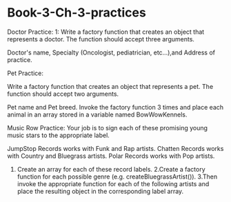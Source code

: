 # Book-3-Ch-3-practices

Doctor Practice:
1: Write a factory function that creates an object that represents a doctor. 
The function should accept three arguments.

 Doctor's name, Specialty (Oncologist, pediatrician, etc...),and Address of practice.

 Pet Practice:

 Write a factory function that creates an object that represents a pet. 
The function should accept two arguments.

Pet name and Pet breed.
Invoke the factory function 3 times and place each animal in an array stored in a variable named BowWowKennels.

Music Row Practice:
Your job is to sign each of these promising young music stars to the appropriate label.

JumpStop Records works with Funk and Rap artists.
 Chatten Records works with Country and Bluegrass artists.
Polar Records works with Pop artists.
1. Create an array for each of these record labels.
2.Create a factory function for each possible genre (e.g. createBluegrassArtist()). 
3.Then invoke the appropriate function for each of the following artists and place the
resulting object in the corresponding label array.

